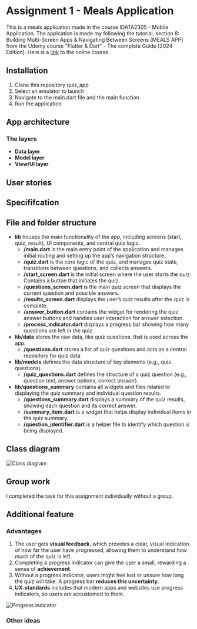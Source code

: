 # Assignment 1 - Meals Application

This is a meals application made in the course IDATA2305 - Mobile Application. The applcation is made my following the tutorial, section 8: Building Multi-Screen Apps & Navigating Between Screens [MEALS APP] from the Udemy course "Flutter & Dart" - The complete Guide [2024 Edition]. Here is a [link](https://www.udemy.com/course/learn-flutter-dart-to-build-ios-android-apps/?couponCode=SKILLS4SALEA) to the online course.

## Installation
1. Clone this repository quiz_app
2. Select an emulator to launch
3. Navigate to the main.dart file and the main function
4. Run the application

## App architecture

### The layers
* **Data layer** 
* **Model layer** 
* **View/UI layer** 

## User stories

## Specififcation

## File and folder structure

* **lib** houses the main functionality of the app, including screens (start, quiz, result), UI components, and central quiz logic.
    * **/main.dart** is the main entry point of the application and manages initial routing and setting up the app’s navigation structure.
    * **/quiz.dart** is the core logic of the quiz, and manages quiz state, transitions between questions, and collects answers.
    * **/start_screen.dart** is the initial screen where the user starts the quiz.
Contains a button that initiates the quiz.
    * **/questions_screen.dart** is the main quiz screen that displays the current question and possible answers.
    * **/results_screen.dart** displays the user’s quiz results after the quiz is complete.
    * **/answer_button.dart** contains the widget for rendering the quiz answer buttons and handles user interaction for answer selection.
    * **/process_indicator.dart** displays a progress bar showing how many questions are left in the quiz.
* **lib/data** stores the raw data, like quiz questions, that is used across the app.
    * **/questions.dart** stores a list of quiz questions and acts as a central repository for quiz data
* **lib/models** defines the data structure of key elements (e.g., quiz questions).
    * **/quiz_questions.dart** defines the structure of a quiz question (e.g., question text, answer options, correct answer).
* **lib/questions_summary** contains all widgets and files related to displaying the quiz summary and individual question results.
    * **/questions_summary.dart** displays a summary of the quiz results, showing each question and its correct answer.
    * **/summary_item.dart** is a widget that helps display individual items in the quiz summary.
    * **/question_identifier.dart** is a helper file to identify which question is being displayed.

## Class diagram
![Class diagram](assets/images/classdiagram.png)

## Group work
I completed the task for this assignment individually without a group.

## Additional feature

### Advantages
1. The user gets **visual feedback**, which provides a clear, visual indication of how far the user have progressed, allowing them to understand how much of the quiz is left. 
2. Completing a progress indicator can give the user a small, rewarding a sense of **achievement**.
3. Without a progress indicator, users might feel lost or unsure how long the quiz will take. A progress bar **reduces this uncertainty**.
4. **UX-standards** includes that modern apps and websites use progress indicators, so users are accustomed to them. 

![Progress indicator](assets/images/progress-indicator.png)


### Other ideas
